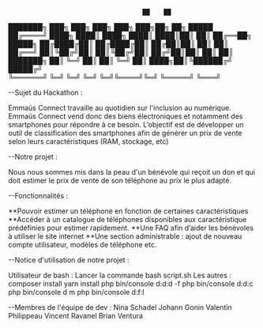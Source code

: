                                           ██    ██

███████╗  ███╗   ███╗  ███╗   ███╗    ███╗██╗   ██╗  █████   
██╔════╝  ████╗ ████║ ████╗ ████║    ████║██║   ██║  ██╔══██╗
█████╗    ██╔████╔██║ ██╔████╔██║   ██╔██║██║   ██║    ██║  
██╔══╝    ██║╚██╔╝██║ ██║╚██╔╝██║  ██╔╝██║██║   ██║      ██║  
███████╗  ██║ ╚═╝ ██║ ██║ ╚═╝ ██║ ████╗██║╚██████╔╝ █████╔╝   
╚══════╝  ╚═╝     ╚═╝ ╚═╝     ╚═╝╚════╝╚═╝ ╚═════╝  ╚═══╝



--Sujet du Hackathon : 

Emmaüs Connect travaille au quotidien sur l'inclusion au numérique. Emmaüs Connect vend donc des biens électroniques et notamment des smartphones pour répondre à ce besoin. L’objectif est de développer un outil de classification des smartphones afin de générer un prix de vente selon leurs caractéristiques (RAM, stockage, etc) 

--Notre projet : 

Nous nous sommes mis dans la peau d'un bénévole qui reçoit un don et qui doit estimer le prix de vente de son téléphone au prix le plus adapté. 

--Fonctionnalités : 

**Pouvoir estimer un téléphone en fonction de certaines caractéristiques 
**Accéder à un catalogue de téléphones disponibles aux caractéristique prédéfinies pour estimer rapidement. 
**Une FAQ  afin d’aider les bénévoles à utiliser le site internet 
**Une section administrable : ajout de nouveau compte utilisateur, modèles de téléphone etc. 

--Notice d'utilisation de notre projet : 

Utilisateur de bash : 
	Lancer la commande bash script.sh 
Les autres : 
	composer install 
	yarn install 
	php bin/console d:d:d -f 
	php bin/console d:d:c 
	php bin/console d m 
	php bin/console d:f:l

--Membres de l'équipe de dev : 
Nina Schadel
Johann Gonin
Valentin Philippeau
Vincent Ravanel
Brian Ventura
